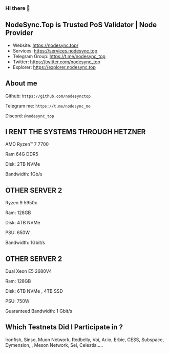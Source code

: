 ### Hi there 👋
## NodeSync.Top is Trusted PoS Validator | Node Provider
- Website: ​https://nodesync.top/
- Services: https://services.nodesync.top
- Telegram Group: ​https://t.me/nodesync_top
- Twitter: https://twitter.com/nodesync_top
- Explorer: https://explorer.nodesync.top
## About me
Github: ```https://github.com/nodesynctop```

Telegram me: ```https://t.me/nodesync_me```

Discord: ```@nodesync_top```


## I RENT THE SYSTEMS THROUGH HETZNER

AMD Ryzen™ 7 7700 

Ram 64G DDR5

Disk: 2TB NVMe

Bandwidth: 1Gb/s

## OTHER SERVER 2

Ryzen 9 5950x

Ram: 128GB

Disk: 4TB NVMe

PSU: 650W

Bandwidth: 1Gbit/s

## OTHER SERVER 2

Dual Xeon E5 2680V4

Ram: 128GB

Disk: 6TB NVMe , 4TB SSD

PSU: 750W

Guaranteed Bandwidth: 1 Gbit/s

## Which Testnets Did I Participate in ?
Ironfish, Sinso, Muon Network, Redbelly, Voi, Ar.io, Erbie, CESS, Subspace, Dymension, , Meson Network, Sei, Celestia.....

